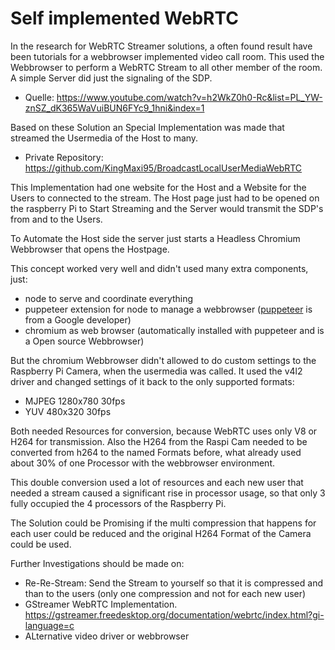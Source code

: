 # Self implemented WebRTC

In the research for WebRTC Streamer solutions, a often found result have been tutorials for a webbrowser implemented video call room. This used the Webbrowser to perform a WebRTC Stream to all other member of the room. A simple Server did just the signaling of the SDP.

- Quelle: https://www.youtube.com/watch?v=h2WkZ0h0-Rc&list=PL_YW-znSZ_dK365WaVuiBUN6FYc9_1hni&index=1

Based on these Solution an Special Implementation was made that streamed the Usermedia of the Host to many.

- Private Repository: https://github.com/KingMaxi95/BroadcastLocalUserMediaWebRTC

This Implementation had one website for the Host and a Website for the Users to connected to the stream. The Host page just had to be opened on the raspberry Pi to Start Streaming and the Server would transmit the SDP's from and to the Users.

To Automate the Host side the server just starts a Headless Chromium Webbrowser that opens the Hostpage.

This concept worked very well and didn't used many extra components, just:
- node to serve and coordinate everything
- puppeteer extension for node to manage a webbrowser ([puppeteer](https://github.com/puppeteer/puppeteer) is from a Google developer)
- chromium as web browser (automatically installed with puppeteer and is a Open source Webbrowser)

But the chromium Webbrowser didn't allowed to do custom settings to the Raspberry Pi Camera, when the usermedia was called. It used the v4l2 driver and changed settings of it back to the only supported formats:

- MJPEG 1280x780 30fps
- YUV 480x320 30fps

Both needed Resources for conversion, because WebRTC uses only V8 or H264 for transmission. Also the H264 from the Raspi Cam needed to be converted from h264 to the named Formats before, what already used about 30% of one Processor with the webbrowser environment.

This double conversion used a lot of resources and each new user that needed a stream caused a significant rise in processor usage, so that only 3 fully occupied the 4 processors of the Raspberry Pi.

The Solution could be Promising if the multi compression that happens for each user could be reduced and the original H264 Format of the Camera could be used.

Further Investigations should be made on:
- Re-Re-Stream: Send the Stream to yourself so that it is compressed and than to the users (only one compression and not for each new user)
- GStreamer WebRTC Implementation. https://gstreamer.freedesktop.org/documentation/webrtc/index.html?gi-language=c
- ALternative video driver or webbrowser